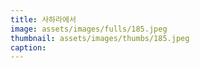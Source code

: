 ```yaml
---
title: 사하라에서
image: assets/images/fulls/185.jpeg
thumbnail: assets/images/thumbs/185.jpeg
caption:
---
```

